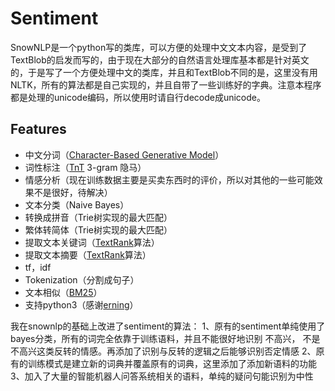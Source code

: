 # Sentiment
SnowNLP是一个python写的类库，可以方便的处理中文文本内容，是受到了TextBlob的启发而写的，由于现在大部分的自然语言处理库基本都是针对英文的，于是写了一个方便处理中文的类库，并且和TextBlob不同的是，这里没有用NLTK，所有的算法都是自己实现的，并且自带了一些训练好的字典。注意本程序都是处理的unicode编码，所以使用时请自行decode成unicode。
## Features

* 中文分词（[Character-Based Generative Model](http://aclweb.org/anthology//Y/Y09/Y09-2047.pdf)）
* 词性标注（[TnT](http://aclweb.org/anthology//A/A00/A00-1031.pdf) 3-gram 隐马）
* 情感分析（现在训练数据主要是买卖东西时的评价，所以对其他的一些可能效果不是很好，待解决）
* 文本分类（Naive Bayes）
* 转换成拼音（Trie树实现的最大匹配）
* 繁体转简体（Trie树实现的最大匹配）
* 提取文本关键词（[TextRank](http://acl.ldc.upenn.edu/acl2004/emnlp/pdf/Mihalcea.pdf)算法）
* 提取文本摘要（[TextRank](http://acl.ldc.upenn.edu/acl2004/emnlp/pdf/Mihalcea.pdf)算法）
* tf，idf
* Tokenization（分割成句子）
* 文本相似（[BM25](http://en.wikipedia.org/wiki/Okapi_BM25)）
* 支持python3（感谢[erning](https://github.com/erning)）



我在snownlp的基础上改进了sentiment的算法：
1、原有的sentiment单纯使用了bayes分类，所有的词完全依靠于训练语料，并且不能很好地识别 不高兴， 不是不高兴这类反转的情感。再添加了识别与反转的逻辑之后能够识别否定情感
2、原有的训练模式是建立新的词典并覆盖原有的词典，这里添加了添加新语料的功能
3、加入了大量的智能机器人问答系统相关的语料，单纯的疑问句能识别为中性

